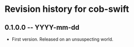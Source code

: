 # Revision history for cob-swift

## 0.1.0.0 -- YYYY-mm-dd

* First version. Released on an unsuspecting world.
